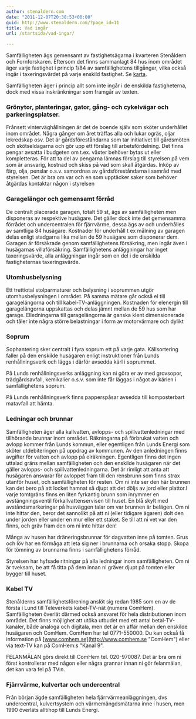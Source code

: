 ```yaml
---
author: stenaldern.com
date: "2011-12-07T20:38:53+00:00"
guid: http://www.stenaldern.com/?page_id=11
title: Vad ingår
url: /startsida/vad-ingar/

---
```

Samfälligheten ägs gemensamt av fastighetsägarna i kvarteren Stenåldern och Fornforskaren. Eftersom det finns sammanlagt 84 hus inom området äger varje fastighet i princip 1/84 av samfällighetens tillgångar, vilka också ingår i taxeringsvärdet på varje enskild fastighet. Se [karta](/?page_id=134 "Karta").

Samfälligheten äger i princip allt som inte ingår i de enskilda fastigheterna, dock med vissa inskränkningar som framgår av texten.

### Grönytor, planteringar, gator, gång- och cykelvägar och parkeringsplatser.

Frånsett vinterväghållningen är det de boende själv som sköter underhållet inom området. Några gånger om året träffas alla och lukar ogräs, oljar lekredskap osv. Det är gårdsföreståndarna som tar initiativet till gårdsmöten och skötseldagarna och gör upp ett förslag till arbetsfördelning. Det finns pengar avsatta i budgeten om t.ex. växter behöver bytas ut eller kompletteras. För att ta del av pengarna lämnas förslag till styrelsen på vem som är ansvarig, kostnad och skiss på vad som skall åtgärdas. Inköp av färg, olja, penslar o.s.v. samordnas av gårdsföreståndarna i samråd med styrelsen. Det är bra om var och en som upptäcker saker som behöver åtgärdas kontaktar någon i styrelsen

### Garagelängor och gemensamt förråd

De centralt placerade garagen, totalt 59 st, ägs av samfälligheten men disponeras av respektive husägare. Det gäller dock inte det gemensamma förrådet och undercentralen för fjärrvärme, dessa ägs av och underhålles av samtliga 84 husägare. Kostnader för underhåll t ex målning av garagen delas enligt stadgarna lika mellan de 59 husägare som disponerar dem. Garagen är försäkrade genom samfällighetens försäkring, men ingår även i husägarnas villaförsäkring.
Samfällighetens anläggningar har inget taxeringsvärde, alla anläggningar ingår som en del i de enskilda fastigheternas taxeringsvärde.

### Utomhusbelysning

Ett trettiotal stolparmaturer och belysning i soprummen utgör utomhusbelysningen i området. På samma mätare går också el till garagelängorna och till kabel-TV-anläggningen. Kostnaden för elenergin till garagelängorna uppskattas och delas jämnt mellan de 59 hus som har garage. Elledningarna till garagelängorna är ganska klent dimensionerade och tåler inte några större belastningar i form av motorvärmare och dylikt

### Soprum

Sophantering sker centralt i fyra soprum ett på varje gata. Källsortering faller på den enskilde husägaren enligt instruktioner från Lunds renhållningsverk och läggs i därför avsedda kärl i soprummet.

På Lunds renhållningsverks anläggning kan ni göra er av med grovsopor, trädgårdsavfall, kemikalier o.s.v. som inte får läggas i något av kärlen i samfällighetens soprum.

På Lunds renhållningsverk finns papperspåsar avsedda till komposterbart matavfall att hämta.

### Ledningar och brunnar

Samfälligheten äger alla kallvatten, avlopps- och spillvattenledningar med tillhörande brunnar inom området. Räkningarna på förbrukat vatten och avlopp kommer från Lunds kommun, eller egentligen från Lunds Energi som sköter utdebiteringen på uppdrag av kommunen. Av den anledningen finns avgifter för vatten och avlopp på elräkningen.
Egentligen finns det ingen uttalad gräns mellan samfälligheten och den enskilde husägaren när det gäller avlopps- och spillvattenledningarna. Det är rimligt att anta att husägaren ansvarar för avloppet fram till den rensbrunn som finns strax utanför huset, och samfälligheten för resten. Om ni inte ser den här brunnen kan det bero på att locket hamnat så djupt att det döljs av jord eller plattor.I varje tomtgräns finns en liten fyrkantig brunn som inrymmer en avstängningsventil förkallvattenservisen till huset. En blå skylt med avståndsmarkeringar på husväggen talar om var brunnen är belägen. Om ni inte hittar den, beror det sannolikt på att ni (eller tidigare ägaren) dolt den under jorden eller under en mur eller ett staket. Se till att ni vet var den finns, och gräv fram den om ni inte hittar den!

Många av husen har dräneringsbrunnar för dagvatten inne på tomten. Grus och löv har en
förmåga att leta sig ner i brunnarna och orsaka stopp. Skopa för tömning av brunnarna finns i samfällighetens förråd.

Styrelsen har hyfsade ritningar på alla ledningar inom samfälligheten. Om ni är tveksam, be att få titta på dem innan ni gräver djupt på tomten eller bygger till huset.

### Kabel TV

Stenålderns samfällighetsförening anslöt sig redan 1985 som en av de första i Lund till Televerkets kabel-TV-nät (numera ComHem). Samfälligheten överlät därmed också ansvaret för hela distributionen inom området. Det finns möjlighet att utöka utbudet med ett antal betal-TV-kanaler, både analoga och digitala, men det är en affär mellan den enskilde husägaren och ComHem. ComHem har tel 0771-550000. Du kan också få information på [www.comhem.se](http://www.comhem.se "ComHem") eller via text-TV kan på ComHem:s "Kanal 9".

FELANMÄLAN görs direkt till ComHem tel. 020-970087. Det är bra om ni först kontrollerar med någon eller några grannar innan ni gör felanmälan, det kan vara fel på TV:n.

### Fjärrvärme, kulvertar och undercentral

Från början ägde samfälligheten hela fjärrvärmeanläggningen, dvs undercentral, kulvertsystem och värmemängdsmätarna inne i husen, men 1990 överläts alltihop till Lunds Energi.
